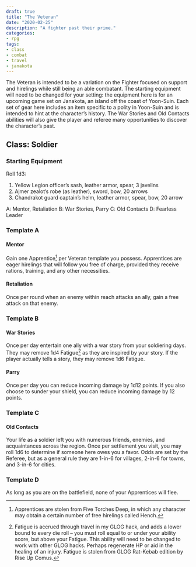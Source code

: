 ```yaml
---
draft: true
title: "The Veteran"
date: "2020-02-25"
description: "A fighter past their prime."
categories:
- rpg
tags:
- class
- combat
- travel
- janakota
---
```


The Veteran is intended to be a variation on the Fighter focused on support and hirelings while still being an able combatant. The starting equipment will need to be changed for your setting: the equipment here is for an upcoming game set on Janakota, an island off the coast of Yoon-Suin. Each set of gear here includes an item specific to a polity in Yoon-Suin and is intended to hint at the character’s history. The War Stories and Old Contacts abilities will also give the player and referee many opportunities to discover the character’s past.


## Class: Soldier

### Starting Equipment

Roll 1d3:

1. Yellow Legion officer’s sash, leather armor, spear, 3 javelins
2. Ajmer zealot’s robe (as leather), sword, bow, 20 arrows
3. Chandrakot guard captain’s helm, leather armor, spear, bow, 20 arrow

A: Mentor, Retaliation
B: War Stories, Parry
C: Old Contacts
D: Fearless Leader

### Template A

#### Mentor

Gain one Apprentice[^1] per Veteran template you possess. Apprentices are eager hirelings that will follow you free of charge, provided they receive rations, training, and any other necessities.

#### Retaliation

Once per round when an enemy within reach attacks an ally, gain a free attack on that enemy.

### Template B

#### War Stories

Once per day entertain one ally with a war story from your soldiering days. They may remove 1d4 Fatigue[^2] as they are inspired by your story. If the player actually tells a story, they may remove 1d6 Fatigue.

#### Parry

Once per day you can reduce incoming damage by 1d12 points. If you also choose to sunder your shield, you can reduce incoming damage by 12 points.

### Template C

#### Old Contacts

Your life as a soldier left you with numerous friends, enemies, and acquaintances across the region. Once per settlement you visit, you may roll 1d6 to determine if someone here owes you a favor. Odds are set by the Referee, but as a general rule they are 1-in-6 for villages, 2-in-6 for towns, and 3-in-6 for cities.

### Template D

As long as you are on the battlefield, none of your Apprentices will flee.

[^1]: Apprentices are stolen from Five Torches Deep, in which any character may obtain a certain number of free hirelings called Hench.

[^2]: Fatigue is accrued through travel in my GLOG hack, and adds a lower bound to every die roll – you must roll equal to or under your ability score, but above your Fatigue. This ability will need to be changed to work with other GLOG hacks. Perhaps regenerate HP or aid in the healing of an injury. Fatigue is stolen from GLOG Rat-Kebab edition by Rise Up Comus.